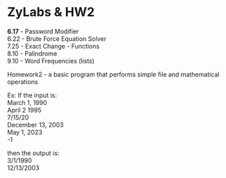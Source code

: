 # ZyLabs & HW2
__6.17__ - Password Modifier <br />
6.22 - Brute Force Equation Solver <br />
7.25 - Exact Change - Functions <br />
8.10 - Palindrome <br />
9.10 - Word Frequencies (lists)<br />

Homework2 - a basic program that performs simple file and mathematical operations

Ex: If the input is: <br />
March 1, 1990 <br />
April 2 1995 <br />
7/15/20 <br />
December 13, 2003 <br />
May 1, 2023 <br />
-1 <br />

then the output is: <br />
3/1/1990 <br />
12/13/2003 <br />
